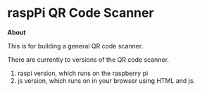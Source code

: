 # raspPi QR Code Scanner

**About**

This is for building a general QR code scanner.

There are currently to versions of the QR code scanner.
1. raspi version, which runs on the raspberry pi 
2. js version, which runs on in your browser using HTML and js.
